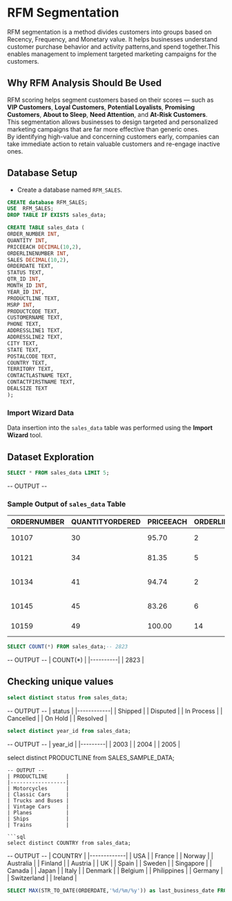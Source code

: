 # RFM Segmentation
RFM segmentation is a method divides customers into groups based on Recency, Frequency, and Monetary value. It helps businesses understand customer purchase behavior and activity patterns,and spend together.This enables management to implement targeted marketing campaigns for the customers.
## Why RFM Analysis Should Be Used
RFM scoring helps segment customers based on their scores — such as **VIP Customers**, **Loyal Customers**, **Potential Loyalists**, **Promising Customers**, **About to Sleep**, **Need Attention**, and **At-Risk Customers**.  
This segmentation allows businesses to design targeted and personalized marketing campaigns that are far more effective than generic ones.  
By identifying high-value and concerning customers early, companies can take immediate action to retain valuable customers and re-engage inactive ones.


## Database Setup
- Create a database named `RFM_SALES`.
```sql
CREATE database RFM_SALES;
USE  RFM_SALES;
DROP TABLE IF EXISTS sales_data;

CREATE TABLE sales_data (
ORDER_NUMBER INT,
QUANTITY INT,
PRICEEACH DECIMAL(10,2),
ORDERLINENUMBER INT,
SALES DECIMAL(10,2),
ORDERDATE TEXT,
STATUS TEXT,
QTR_ID INT,
MONTH_ID INT,
YEAR_ID INT,
PRODUCTLINE TEXT,
MSRP INT,
PRODUCTCODE TEXT,
CUSTOMERNAME TEXT,
PHONE TEXT,
ADDRESSLINE1 TEXT,
ADDRESSLINE2 TEXT,
CITY TEXT,
STATE TEXT,
POSTALCODE TEXT,
COUNTRY TEXT,
TERRITORY TEXT,
CONTACTLASTNAME TEXT,
CONTACTFIRSTNAME TEXT,
DEALSIZE TEXT
);
```
### Import Wizard Data
Data insertion into the `sales_data` table was performed using the **Import Wizard** tool.

## Dataset Exploration

```sql
SELECT * FROM sales_data LIMIT 5;
```
-- OUTPUT --
### Sample Output of `sales_data` Table

| ORDERNUMBER | QUANTITYORDERED | PRICEEACH | ORDERLINENUMBER | SALES   | ORDERDATE | STATUS  | QTR_ID | MONTH_ID | YEAR_ID | PRODUCTLINE | MSRP | PRODUCTCODE | CUSTOMERNAME              | PHONE          | ADDRESSLINE1                    | ADDRESSLINE2 | CITY          | STATE | POSTALCODE | COUNTRY | TERRITORY | CONTACTLASTNAME | CONTACTFIRSTNAME | DEALSIZE |
|-------------|-----------------|-----------|-----------------|---------|-----------|---------|--------|----------|---------|-------------|------|-------------|---------------------------|----------------|--------------------------------|--------------|---------------|-------|------------|---------|-----------|-----------------|-----------------|----------|
| 10107       | 30              | 95.70     | 2               | 2871.00 | 24/2/03   | Shipped | 1      | 2        | 2003    | Motorcycles | 95   | S10_1678    | Land of Toys Inc.         | 2125557818     | 897 Long Airport Avenue        |              | NYC           | NY    | 10022      | USA     | NA        | Yu              | Kwai            | Small    |
| 10121       | 34              | 81.35     | 5               | 2765.90 | 7/5/03    | Shipped | 2      | 5        | 2003    | Motorcycles | 95   | S10_1678    | Reims Collectables        | 26.47.1555     | 59 rue de l'Abbaye              |              | Reims         |       | 51100      | France  | EMEA      | Henriot         | Paul            | Small    |
| 10134       | 41              | 94.74     | 2               | 3884.34 | 1/7/03    | Shipped | 3      | 7        | 2003    | Motorcycles | 95   | S10_1678    | Lyon Souveniers           | +33 1 46 62 7555 | 27 rue du Colonel Pierre Avia  |              | Paris         |       | 75508      | France  | EMEA      | Da Cunha        | Daniel          | Medium   |
| 10145       | 45              | 83.26     | 6               | 3746.70 | 25/8/03   | Shipped | 3      | 8        | 2003    | Motorcycles | 95   | S10_1678    | Toys4GrownUps.com         | 6265557265     | 78934 Hillside Dr.              |              | Pasadena      | CA    | 90003      | USA     | NA        | Young           | Julie           | Medium   |
| 10159       | 49              | 100.00    | 14              | 5205.27 | 10/10/03  | Shipped | 4      | 10       | 2003    | Motorcycles | 95   | S10_1678    | Corporate Gift Ideas Co. | 6505551386     | 7734 Strong St.                 |              | San Francisco | CA    |            | USA     | NA        | Brown           | Julie           | Medium   |

```sql
SELECT COUNT(*) FROM sales_data;-- 2823
```
-- OUTPUT --
| COUNT(*) |
|----------|
| 2823     |

## Checking unique values
```sql
select distinct status from sales_data;
```
-- OUTPUT --
| status     |
|------------|
| Shipped    |
| Disputed   |
| In Process |
| Cancelled  |
| On Hold    |
| Resolved   |

```sql
select distinct year_id from sales_data;
```
-- OUTPUT --
| year_id |
|---------|
| 2003    |
| 2004    |
| 2005    |

select distinct PRODUCTLINE from SALES_SAMPLE_DATA;
```
-- OUTPUT --
| PRODUCTLINE      |
|------------------|
| Motorcycles      |
| Classic Cars     |
| Trucks and Buses |
| Vintage Cars     |
| Planes           |
| Ships            |
| Trains           |

```sql
select distinct COUNTRY from sales_data;
```
-- OUTPUT --
| COUNTRY     |
|-------------|
| USA         |
| France      |
| Norway      |
| Australia   |
| Finland     |
| Austria     |
| UK          |
| Spain       |
| Sweden      |
| Singapore   |
| Canada      |
| Japan       |
| Italy       |
| Denmark     |
| Belgium     |
| Philippines |
| Germany     |
| Switzerland |
| Ireland     |

```sql
SELECT MAX(STR_TO_DATE(ORDERDATE,'%d/%m/%y')) as last_business_date FROM sales_data;-- 2005-05-31 
```
  

